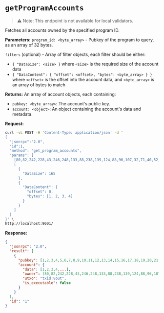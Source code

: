 # `getProgramAccounts`

> ⚠️ Note: This endpoint is not available for local validators.

Fetches all accounts owned by the specified program ID.

**Parameters:** `program_id: <byte_array>` - Pubkey of the program to query, as an array of 32 bytes.

`filters` (optional) - Array of filter objects, each filter should be either:    
- `{ "DataSize": <size> }` where `<size>` is the required size of the account data
- `{ "DataContent": { "offset": <offset>, "bytes": <byte_array> } }` where `<offset>` is the offset into the account data, and `<byte_array>` is an array of bytes to match

**Returns:** An array of account objects, each containing:
- `pubkey: <byte_array>`: The account's public key.
- `account: <object>`: An object containing the account's data and metadata.

**Request:**
```bash
curl -vL POST -H 'Content-Type: application/json' -d '
{
  "jsonrpc":"2.0",
  "id":1,
  "method": "get_program_accounts",
  "params": [
    [80,82,242,228,43,246,248,133,88,238,139,124,88,96,107,32,71,40,52,251,90,42,66,176,66,32,147,203,137,211,253,40],
    [
      {
        "DataSize": 165
      },
      {
        "DataContent": {
          "offset": 0,
          "bytes": [1, 2, 3, 4]
        }
      }
    ]
  ]
}' \
http://localhost:9001/
```

**Response:**
```json
{
  "jsonrpc": "2.0",
  "result": [
    {
      "pubkey": [1,2,3,4,5,6,7,8,9,10,11,12,13,14,15,16,17,18,19,20,21,22,23,24,25,26,27,28,29,30,31,32],
      "account": {
        "data": [1,2,3,4,...],
        "owner": [80,82,242,228,43,246,248,133,88,238,139,124,88,96,107,32,71,40,52,251,90,42,66,176,66,32,147,203,137,211,253,40],
        "utxo": "txid:vout",
        "is_executable": false
      }
    }
  ],
  "id": "1"
}
```
